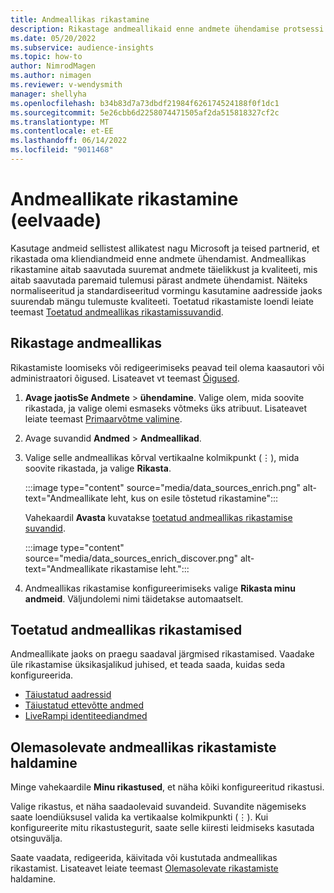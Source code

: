 ```yaml
---
title: Andmeallikas rikastamine
description: Rikastage andmeallikaid enne andmete ühendamise protsessi läbimist.
ms.date: 05/20/2022
ms.subservice: audience-insights
ms.topic: how-to
author: NimrodMagen
ms.author: nimagen
ms.reviewer: v-wendysmith
manager: shellyha
ms.openlocfilehash: b34b83d7a73dbdf21984f626174524188f0f1dc1
ms.sourcegitcommit: 5e26cbb6d2258074471505af2da515818327cf2c
ms.translationtype: MT
ms.contentlocale: et-EE
ms.lasthandoff: 06/14/2022
ms.locfileid: "9011468"
---
```

# <a name="enrichment-for-data-sources-preview"></a>Andmeallikate rikastamine (eelvaade)

Kasutage andmeid sellistest allikatest nagu Microsoft ja teised partnerid, et rikastada oma kliendiandmeid enne andmete ühendamist. Andmeallikas rikastamine aitab saavutada suuremat andmete täielikkust ja kvaliteeti, mis aitab saavutada paremaid tulemusi pärast andmete ühendamist. Näiteks normaliseeritud ja standardiseeritud vormingu kasutamine aadresside jaoks suurendab mängu tulemuste kvaliteeti. Toetatud rikastamiste loendi leiate teemast [Toetatud andmeallikas rikastamissuvandid](#supported-data-source-enrichments).

## <a name="enrich-a-data-source"></a>Rikastage andmeallikas

Rikastamiste loomiseks või redigeerimiseks peavad teil olema kaasautori või administraatori õigused. Lisateavet vt teemast [Õigused](permissions.md).  

1. **Avage jaotisSe Andmete** > **ühendamine**. Valige olem, mida soovite rikastada, ja valige olemi esmaseks võtmeks üks atribuut. Lisateavet leiate teemast [Primaarvõtme valimine](map-entities.md#select-primary-key-and-semantic-type-for-attributes).

1. Avage suvandid **Andmed** > **Andmeallikad**.

1. Valige selle andmeallikas kõrval vertikaalne kolmikpunkt (&vellip;), mida soovite rikastada, ja valige **Rikasta**.

   :::image type="content" source="media/data_sources_enrich.png" alt-text="Andmeallikate leht, kus on esile tõstetud rikastamine":::

   Vahekaardil **Avasta** kuvatakse [toetatud andmeallikas rikastamise suvandid](#supported-data-source-enrichments).

   :::image type="content" source="media/data_sources_enrich_discover.png" alt-text="Andmeallikate rikastamise leht.":::

1. Andmeallikas rikastamise konfigureerimiseks valige **Rikasta minu andmeid**. Väljundolemi nimi täidetakse automaatselt.

## <a name="supported-data-source-enrichments"></a>Toetatud andmeallikas rikastamised

Andmeallikate jaoks on praegu saadaval järgmised rikastamised. Vaadake üle rikastamise üksikasjalikud juhised, et teada saada, kuidas seda konfigureerida.

- [Täiustatud aadressid](enrichment-enhanced-addresses.md)
- [Täiustatud ettevõtte andmed](enrichment-enhanced-company-data.md)
- [LiveRampi identiteediandmed](enrichment-liveramp.md)

## <a name="manage-existing-data-source-enrichments"></a>Olemasolevate andmeallikas rikastamiste haldamine

Minge vahekaardile **Minu rikastused**, et näha kõiki konfigureeritud rikastusi.

Valige rikastus, et näha saadaolevaid suvandeid. Suvandite nägemiseks saate loendiüksusel valida ka vertikaalse kolmikpunkti (&vellip;). Kui konfigureerite mitu rikastustegurit, saate selle kiiresti leidmiseks kasutada otsinguvälja.

Saate vaadata, redigeerida, käivitada või kustutada andmeallikas rikastamist. Lisateavet leiate teemast [Olemasolevate rikastamiste](enrichment-hub.md) haldamine.
